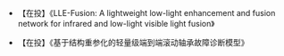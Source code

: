 - 【在投】《LLE-Fusion: A lightweight low-light enhancement and fusion network for infrared and low-light visible light fusion》

- 【在投】《基于结构重参化的轻量级端到端滚动轴承故障诊断模型》


